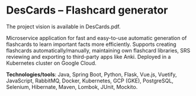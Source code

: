 # DesCards – Flashcard generator

The project vision is available in DesCards.pdf.

Microservice application for fast and easy-to-use automatic generation of flashcards to learn important facts more efficiently. Supports creating flashcards automatically/manually, maintaining own flashcard libraries, SRS reviewing and exporting to third-party apps like Anki. Deployed in a Kubernetes cluster on Google Cloud.

**Technologies/tools**:  Java, Spring Boot, Python, Flask, Vue.js, Vuetify, JavaScript, RabbitMQ, Docker, Kubernetes, GCP (GKE), PostgreSQL, Selenium, Hibernate, Maven, Lombok, JUnit, Mockito.
